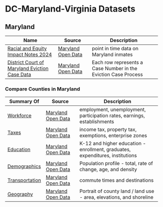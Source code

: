 # DC-Maryland-Virginia Datasets

## Maryland

|  Name  |  Source  |  Description  |
|--------|----------|---------------|
|  [Racial and Equity Impact Notes 2024](Racial_and_Equity_Impact_Notes_2024.csv)  |  [Maryland Open Data](https://opendata.maryland.gov/Demographic/Racial-and-Equity-Impact-Notes-2024/wtkm-87ja/about_data)  |  point in time data on Maryland inmates  |
|  [District Court of Maryland Eviction Case Data](Maryland/District_Court_of_Maryland_Eviction_Case_Data.zip)  |  [Maryland Open Data](https://opendata.maryland.gov/Housing/District-Court-of-Maryland-Eviction-Case-Data/mvqb-b4hf/about_data)  |  Each row represents a Case Number in the Eviction Case Process  |

### Compare Counties in Maryland

|  Summary Of  |  Source  |  Description  |
|--------|----------|---------------|
|  [Workforce](compare_counties/Choose_Maryland___Compare_Counties_Workforce.csv)  |  [Maryland Open Data](https://opendata.maryland.gov/Business-and-Economy/Choose-Maryland-Compare-Counties-Workforce/q7q7-usgm/about_data)  |  employment, unemployment, participation rates, earnings, establishments  |
|  [Taxes](compare_counties/Choose_Maryland___Compare_Counties_Taxes.csv)  |  [Maryland Open Data](https://opendata.maryland.gov/Business-and-Economy/Choose-Maryland-Compare-Counties-Taxes/9rx9-sduc/about_data)  |  income tax, property tax, exemptions, enterprise zones  |
|  [Education](compare_counties/Choose_Maryland___Compare_Counties_Education.csv)  |  [Maryland Open Data](https://opendata.maryland.gov/Education/Choose-Maryland-Compare-Counties-Education/63pe-mygy/about_data)  |  K-12 and higher education - enrollment, graduates, expenditures, institutions  |
|  [Demographics](compare_counties/Choose_Maryland___Compare_Counties_Demographics.csv)  |[Maryland Open Data](https://opendata.maryland.gov/Demographic/Choose-Maryland-Compare-Counties-Demographics/pa7d-u6hs/about_data)  |  Population profile - total, rate of change, age, and density  |
|  [Transportation](compare_counties/Choose_Maryland___Compare_Counties_Transportation.csv)  |  [Maryland Open Data](https://opendata.maryland.gov/Transportation/Choose-Maryland-Compare-Counties-Transportation/ief7-i74z/about_data)  |  commute times and destinations  |
|  [Geography](compare_counties/Choose_Maryland___Compare_Counties_Geography.csv)  |  [Maryland Open Data](https://opendata.maryland.gov/Energy-and-Environment/Choose-Maryland-Compare-Counties-Geography/mfac-nzpe/about_data)  |  Portrait of county land / land use - area, elevations, and shoreline  |
